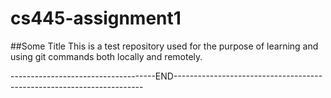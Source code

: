 # cs445-assignment1
##Some Title
This is a test repository used for the purpose of learning and using git commands both locally and remotely.

------------------------------------END----------------------------------------------------------------------
